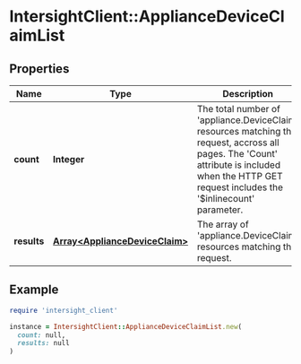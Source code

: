 # IntersightClient::ApplianceDeviceClaimList

## Properties

| Name | Type | Description | Notes |
| ---- | ---- | ----------- | ----- |
| **count** | **Integer** | The total number of &#39;appliance.DeviceClaim&#39; resources matching the request, accross all pages. The &#39;Count&#39; attribute is included when the HTTP GET request includes the &#39;$inlinecount&#39; parameter. | [optional] |
| **results** | [**Array&lt;ApplianceDeviceClaim&gt;**](ApplianceDeviceClaim.md) | The array of &#39;appliance.DeviceClaim&#39; resources matching the request. | [optional] |

## Example

```ruby
require 'intersight_client'

instance = IntersightClient::ApplianceDeviceClaimList.new(
  count: null,
  results: null
)
```

